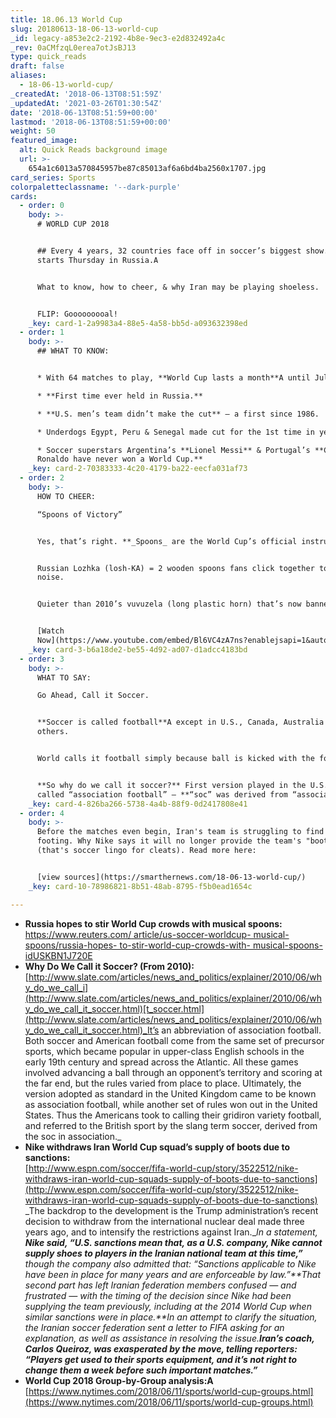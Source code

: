 ```yaml
---
title: 18.06.13 World Cup
slug: 20180613-18-06-13-world-cup
_id: legacy-a853e2c2-2192-4b8e-9ec3-e2d832492a4c
_rev: 0aCMfzqL0erea7otJsBJ13
type: quick_reads
draft: false
aliases:
  - 18-06-13-world-cup/
_createdAt: '2018-06-13T08:51:59Z'
_updatedAt: '2021-03-26T01:30:54Z'
date: '2018-06-13T08:51:59+00:00'
lastmod: '2018-06-13T08:51:59+00:00'
weight: 50
featured_image:
  alt: Quick Reads background image
  url: >-
    654a1c6013a570845957be87c85013af6a6bd4ba2560x1707.jpg
card_series: Sports
colorpaletteclassname: '--dark-purple'
cards:
  - order: 0
    body: >-
      # WORLD CUP 2018


      ## Every 4 years, 32 countries face off in soccer’s biggest show. It
      starts Thursday in Russia.A


      What to know, how to cheer, & why Iran may be playing shoeless.


      FLIP: Gooooooooal!
    _key: card-1-2a9983a4-88e5-4a58-bb5d-a093632398ed
  - order: 1
    body: >-
      ## WHAT TO KNOW:


      * With 64 matches to play, **World Cup lasts a month**A until July 15th.

      * **First time ever held in Russia.**

      * **U.S. men’s team didn’t make the cut** – a first since 1986.

      * Underdogs Egypt, Peru & Senegal made cut for the 1st time in years.

      * Soccer superstars Argentina’s **Lionel Messi** & Portugal’s **Cristiano
      Ronaldo have never won a World Cup.**
    _key: card-2-70383333-4c20-4179-ba22-eecfa031af73
  - order: 2
    body: >-
      HOW TO CHEER:  

      “Spoons of Victory”


      Yes, that’s right. **_Spoons_ are the World Cup’s official instrument**.


      Russian Lozhka (losh-KA) = 2 wooden spoons fans click together to make
      noise.


      Quieter than 2010’s vuvuzela (long plastic horn) that’s now banned.


      [Watch
      Now](https://www.youtube.com/embed/Bl6VC4zA7ns?enablejsapi=1&autoplay=1&rel=0)
    _key: card-3-b6a18de2-be55-4d92-ad07-d1adcc4183bd
  - order: 3
    body: >-
      WHAT TO SAY:  

      Go Ahead, Call it Soccer.


      **Soccer is called football**A except in U.S., Canada, Australia & few
      others.


      World calls it football simply because ball is kicked with the foot.


      **So why do we call it soccer?** First version played in the U.S. was
      called “association football” – **“soc” was derived from “association.”**
    _key: card-4-826ba266-5738-4a4b-88f9-0d2417808e41
  - order: 4
    body: >-
      Before the matches even begin, Iran's team is struggling to find its
      footing. Why Nike says it will no longer provide the team's "boots"
      (that's soccer lingo for cleats). Read more here:


      [view sources](https://smarthernews.com/18-06-13-world-cup/)
    _key: card-10-78986821-8b51-48ab-8795-f5b0ead1654c

---
```

* **Russia hopes to stir World Cup crowds with musical spoons:**  
[https://www.reuters.com/ article/us-soccer-worldcup- musical-spoons/russia-hopes- to-stir-world-cup-crowds-with- musical-spoons-idUSKBN1J720E](https://www.reuters.com/)
* **Why Do We Call it Soccer? (From 2010):**  
[http://www.slate.com/articles/news_and_politics/explainer/2010/06/why_do_we_call_i](http://www.slate.com/articles/news_and_politics/explainer/2010/06/why_do_we_call_it_soccer.html)[t_soccer.html](http://www.slate.com/articles/news_and_politics/explainer/2010/06/why_do_we_call_it_soccer.html)_It’s an abbreviation of association football. Both soccer and American football come from the same set of precursor sports, which became popular in upper-class English schools in the early 19th century and spread across the Atlantic. All these games involved advancing a ball through an opponent’s territory and scoring at the far end, but the rules varied from place to place. Ultimately, the version adopted as standard in the United Kingdom came to be known as association football, while another set of rules won out in the United States. Thus the Americans took to calling their gridiron variety football, and referred to the British sport by the slang term soccer, derived from the soc in association._
* **Nike withdraws Iran World Cup squad’s supply of boots due to sanctions:**  
[http://www.espn.com/soccer/fifa-world-cup/story/3522512/nike-withdraws-iran-world-cup-squads-supply-of-boots-due-to-sanctions](http://www.espn.com/soccer/fifa-world-cup/story/3522512/nike-withdraws-iran-world-cup-squads-supply-of-boots-due-to-sanctions)  
_The backdrop to the development is the Trump administration’s recent decision to withdraw from the international nuclear deal made three years ago, and to intensify the restrictions against Iran.__In a statement, **Nike said, “U.S. sanctions mean that, as a U.S. company, Nike cannot supply shoes to players in the Iranian national team at this time,”** though the company also admitted that: “Sanctions applicable to Nike have been in place for many years and are enforceable by law.”**That second part has left Iranian federation members confused — and frustrated — with the timing of the decision since Nike had been supplying the team previously, including at the 2014 World Cup when similar sanctions were in place.**In an attempt to clarify the situation, the Iranian soccer federation sent a letter to FIFA asking for an explanation, as well as assistance in resolving the issue.**Iran’s coach, Carlos Queiroz, was exasperated by the move, telling reporters: “Players get used to their sports equipment, and it’s not right to change them a week before such important matches.”**_
* **World Cup 2018 Group-by-Group analysis:A**  
[https://www.nytimes.com/2018/06/11/sports/world-cup-groups.html](https://www.nytimes.com/2018/06/11/sports/world-cup-groups.html)